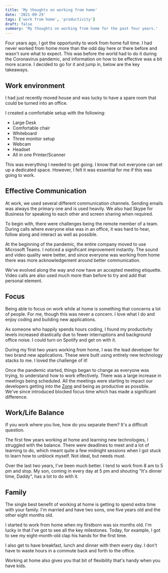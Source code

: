 ```yaml
---
title: 'My thoughts on working from home'
date: '2021-09-29'
tags: ['work from home', 'productivity']
draft: false
summary: 'My thoughts on working from home for the past four years.'
---
```


Four years ago, I got the opportunity to work from home full time. I had never worked from home more than the odd day here or there before and wasn't sure what to expect. This was before the world had to do it during the Coronavirus pandemic, and information on how to be effective was a bit more scarce. I decided to go for it and jump in, below are the key takeaways.

## Work environment

I had just recently moved house and was lucky to have a spare room that could be turned into an office.

I created a comfortable setup with the following:

* Large Desk
* Comfortable chair
* Whiteboard
* Three monitor setup
* Webcam
* Headset
* All in one Printer/Scanner

This was everything I needed to get going. I know that not everyone can set up a dedicated space. However, I felt it was essential for me if this was going to work.

## Effective Communication

At work, we used several different communication channels. Sending emails was always the primary one and is used heavily. We also had Skype for Business for speaking to each other and screen sharing when required. 

To begin with, there were challenges being the remote member of a team. During calls where everyone else was in an office, it was hard to hear, follow along and interact as well as possible.

At the beginning of the pandemic, the entire company moved to use Microsoft Teams. I noticed a significant improvement instantly. The sound and video quality were better, and since everyone was working from home there was more acknowledgement around better communication.

We've evolved along the way and now have an accepted meeting etiquette. Video calls are also used much more than before to try and add that personal element. 

## Focus

Being able to focus on work while at home is something that concerns a lot of people. For me, though this was never a concern. I love what I do and enjoy coding and building new applications. 

As someone who happily spends hours coding, I found my productivity levels increased drastically due to fewer interruptions and background office noise. I could turn on Spotify and get on with it.

During my first two years working from home, I was the lead developer for two brand new applications. These were built using entirely new technology stacks to me. I loved the challenge of it!

Once the pandemic started, things began to change as everyone was trying, to understand how to work effectively. There was a large increase in meetings being scheduled. All the meetings were starting to impact our developers getting into the [Zone](https://lifehacker.com/what-is-the-zone-anyway-5920484) and being as productive as possible.  We've since introduced blocked focus time which has made a significant difference.

## Work/Life Balance

If you work where you live, how do you separate them? It's a difficult question. 

The first few years working at home and learning new technologies, I struggled with the balance. There were deadlines to meet and a lot of learning to do, which meant quite a few midnight sessions when I got stuck to learn how to unblock myself. Not ideal, but needs must.

Over the last two years, I've been much better. I tend to work from 8 am to 5 pm and stop. My son, coming in every day at 5 pm and shouting "It's dinner time, Daddy", has a lot to do with it.

## Family

The single best benefit of working at home is getting to spend extra time with your family. I'm married and have two sons, one five years old and the other eight months old.

I started to work from home when my firstborn was six months old. I'm lucky in that I've got to see all the key milestones. Today, for example, I got to see my eight-month-old clap his hands for the first time.

I also get to have breakfast, lunch and dinner with them every day. I don't have to waste hours in a commute back and forth to the office.

Working at home also gives you that bit of flexibility that's handy when you have kids. 